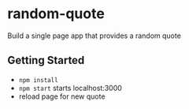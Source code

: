 # random-quote
Build a single page app that provides a random quote

## Getting Started
- `npm install`
- `npm start` starts localhost:3000
- reload page for new quote
